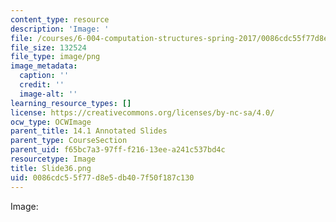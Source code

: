 ```yaml
---
content_type: resource
description: 'Image: '
file: /courses/6-004-computation-structures-spring-2017/0086cdc55f77d8e5db407f50f187c130_Slide36.png
file_size: 132524
file_type: image/png
image_metadata:
  caption: ''
  credit: ''
  image-alt: ''
learning_resource_types: []
license: https://creativecommons.org/licenses/by-nc-sa/4.0/
ocw_type: OCWImage
parent_title: 14.1 Annotated Slides
parent_type: CourseSection
parent_uid: f65bc7a3-97ff-f216-13ee-a241c537bd4c
resourcetype: Image
title: Slide36.png
uid: 0086cdc5-5f77-d8e5-db40-7f50f187c130
---
```

Image: 